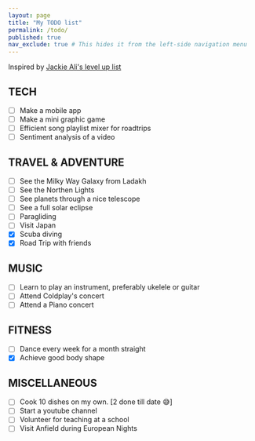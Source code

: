 ```yaml
---
layout: page
title: "My TODO list"
permalink: /todo/
published: true
nav_exclude: true # This hides it from the left-side navigation menu
---
```


Inspired by [Jackie Ali's level up list](https://jackieali.me/levelup.html)

## TECH
- [ ] Make a mobile app
- [ ] Make a mini graphic game
- [ ] Efficient song playlist mixer for roadtrips
- [ ] Sentiment analysis of a video

## TRAVEL & ADVENTURE
- [ ] See the Milky Way Galaxy from Ladakh
- [ ] See the Northen Lights
- [ ] See planets through a nice telescope
- [ ] See a full solar eclipse
- [ ] Paragliding
- [ ] Visit Japan
- [x] Scuba diving
- [x] Road Trip with friends

## MUSIC
- [ ] Learn to play an instrument, preferably ukelele or guitar
- [ ] Attend Coldplay's concert
- [ ] Attend a Piano concert

## FITNESS
- [ ] Dance every week for a month straight
- [x] Achieve good body shape

## MISCELLANEOUS
- [ ] Cook 10 dishes on my own. [2 done till date 😅]
- [ ] Start a youtube channel
- [ ] Volunteer for teaching at a school
- [ ] Visit Anfield during European Nights